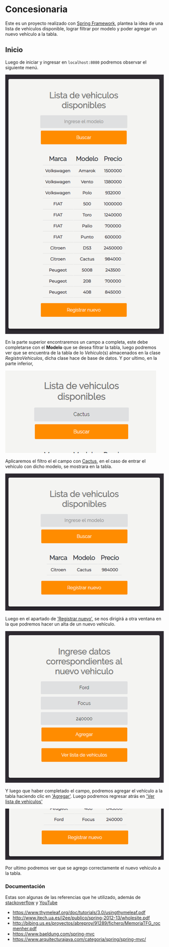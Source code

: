 # Concesionaria

Este es un proyecto realizado con [Spring Framework](https://spring.io/), plantea la idea de una lista de vehículos disponible, lograr filtrar por modelo y poder agregar un nuevo vehículo a la tabla.

## Inicio

Luego de iniciar y ingresar en `localhost:8080` podremos observar el siguiente menú.

![1](img/1.png)

En la parte superior encontraremos un campo a completa, este debe completarse con el **Modelo** que se desea filtrar la tabla, luego podremos ver que se encuentra de la tabla de lo *Vehiculo*(s) almacenados en la clase *RegistroVehiculos*, dicha clase hace de base de datos. Y por ultimo, en la parte inferior, 

![2](img/2.png)

Aplicaremos el filtro el el campo con <u>Cactus</u>, en el caso de entrar el vehículo con dicho modelo, se mostrara en la tabla.

![3](img/3.png)

Luego en el apartado de <u>'Registrar nuevo'</u>, se nos dirigirá a otra ventana en la que podremos hacer un alta de un nuevo vehículo.

![4](img/4.png)

Y luego que haber completado el campo, podremos agregar el vehículo a la tabla haciendo clic en <u>'Agregar'</u>. Luego podremos regresar atrás en <u>'Ver lista de vehículos'</u> 

![5](img/5.png)

Por ultimo podremos ver que se agrego correctamente el nuevo vehículo a la tabla.

### Documentación

Estas son algunas de las referencias que he utilizado, además de [stackoverflow](https://stackoverflow.com/ ) y [YouTube](https://www.youtube.com/)

- https://www.thymeleaf.org/doc/tutorials/3.0/usingthymeleaf.pdf
- http://www.jtech.ua.es/j2ee/publico/spring-2012-13/wholesite.pdf
- http://bibing.us.es/proyectos/abreproy/91289/fichero/MemoriaTFG_rocmenher.pdf
- https://www.baeldung.com/spring-mvc
- https://www.arquitecturajava.com/categoria/spring/spring-mvc/